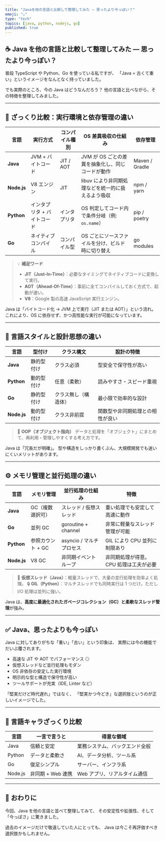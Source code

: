 ```yaml
---
title: "Javaを他の言語と比較して整理してみた — 思ったより今っぽい？"
emoji: "☕️"
type: "tech"
topics: [java, python, nodejs, go]
published: true
---
```


## ☕️ Java を他の言語と比較して整理してみた — 思ったより今っぽい？

普段 TypeScript や Python、Go を使っている私ですが、
「Java = 古くて重い」というイメージをなんとなく持っていました。

でも実際のところ、今の Java はどうなんだろう？
他の言語と比べながら、その特徴を整理してみました。

---

## 🚀 ざっくり比較：実行環境と依存管理の違い

| 言語        | 実行方式                    | コンパイル種別 | OS 差異吸収の仕組み                                | 依存管理       |
| ----------- | --------------------------- | -------------- | -------------------------------------------------- | -------------- |
| **Java**    | JVM + バイトコード          | JIT / AOT      | JVM が OS ごとの差異を抽象化し、同じコードが動作   | Maven / Gradle |
| **Node.js** | V8 エンジン                 | JIT            | libuv により非同期処理などを統一的に扱えるよう吸収 | npm / yarn     |
| **Python**  | インタプリタ + バイトコード | インタプリタ   | OS 判定してコード内で条件分岐（例: `os.name`）     | pip / poetry   |
| **Go**      | ネイティブコンパイル        | コンパイル型   | OS ごとにソースファイルを分け、ビルド時に切り替え  | go modules     |

> 💡 **補足ワード**
>
> - **JIT（Just-In-Time）**：必要なタイミングでネイティブコードに変換して実行。
> - **AOT（Ahead-Of-Time）**：事前に全てコンパイルしておく方式で、起動が速い。
> - **V8**：Google 製の高速 JavaScript 実行エンジン。

Java は「バイトコード化 → JVM 上で実行（JIT または AOT）」という流れ。
これにより、OS に依存せず、かつ高性能な実行が可能になっています。

---

## 🎨 言語スタイルと設計思想の違い

| 言語        | 型付け     | クラス構文           | 設計の特徴                       |
| ----------- | ---------- | -------------------- | -------------------------------- |
| **Java**    | 静的型付け | クラス必須           | 型安全で保守性が高い             |
| **Python**  | 動的型付け | 任意（柔軟）         | 読みやすさ・スピード重視         |
| **Go**      | 静的型付け | クラス無し（構造体） | 最小限で効率的な設計             |
| **Node.js** | 動的型付け | クラス非前提         | 関数型や非同期処理との相性が良い |

> 📌 **OOP（オブジェクト指向）**
> データと処理を「オブジェクト」にまとめて、再利用・管理しやすくする考え方です。

Java は「冗長だが明確」。
型や構造をしっかり書くぶん、大規模開発でも迷いにくいメリットがあります。

---

## ⚙️ メモリ管理と並行処理の違い

| 言語        | メモリ管理        | 並行処理の仕組み         | 特徴                                   |
| ----------- | ----------------- | ------------------------ | -------------------------------------- |
| **Java**    | GC（複数選択可）  | スレッド / 仮想スレッド  | 重い処理でも安定して高速に動作         |
| **Go**      | 並列 GC           | goroutine + channel      | 非常に軽量なスレッド管理が可能         |
| **Python**  | 参照カウント + GC | asyncio / マルチプロセス | GIL により CPU 並列に制限あり          |
| **Node.js** | V8 GC             | 非同期イベントループ     | 非同期処理が得意。CPU 処理は工夫が必要 |

> 🧠 **仮想スレッド（Java）**：軽量スレッドで、大量の並行処理を効率よく処理。
> 🔒 **GIL（Python）**：マルチスレッドでも同時実行は 1 つだけ。ただし I/O 処理は並列に強い。

Java は、**高度に最適化されたガベージコレクション（GC）と柔軟なスレッド管理**が強み。

---

## ✅ Java、思ったよりも今っぽい

Java に対してありがちな「重い」「古い」という印象は、
実際には今の機能でだいぶ覆されます。

- 高速な JIT や AOT でパフォーマンス ◎
- 仮想スレッドなど並行処理もモダン
- OS 非依存の安定した実行環境
- 明示的な型と構造で保守性が高い
- ツールサポートが充実（IDE, Linter など）

「堅実だけど時代遅れ」ではなく、
「堅実かつ今どき」な選択肢というのが正しいイメージでした。

---

## 👀 言語キャラざっくり比較

| 言語    | 一言で言うと      | 得意な領域                     |
| ------- | ----------------- | ------------------------------ |
| Java    | 信頼と安定        | 業務システム、バックエンド全般 |
| Python  | データと柔軟さ    | AI、データ分析、ツール系       |
| Go      | 俊足シンプル      | サーバー、インフラ系           |
| Node.js | 非同期 + Web 連携 | Web アプリ、リアルタイム通信   |

---

## 📝 おわりに

今回、Java を他の言語と並べて整理してみて、
その安定性や拡張性、そして「今っぽさ」に驚きました。

過去のイメージだけで敬遠していた人にとっても、
Java は今こそ再評価すべき選択肢かもしれません。
